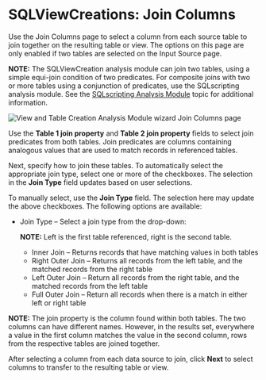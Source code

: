 # SQLViewCreations: Join Columns

Use the Join Columns page to select a column from each source table to join together on the
resulting table or view. The options on this page are only enabled if two tables are selected on the
Input Source page.

**NOTE:** The SQLViewCreation analysis module can join two tables, using a simple equi-join
condition of two predicates. For composite joins with two or more tables using a conjunction of
predicates, use the SQLscripting analysis module. See the
[SQLscripting Analysis Module](/docs/accessanalyzer/11.6/accessanalyzer/admin/analysis/sqlscripting.md) topic
for additional information.

![View and Table Creation Analysis Module wizard Join Columns page](/img/versioned_docs/accessanalyzer_11.6/accessanalyzer/admin/analysis/sqlviewcreation/joincolumns.webp)

Use the **Table 1 join property** and **Table 2 join property** fields to select join predicates
from both tables. Join predicates are columns containing analogous values that are used to match
records in referenced tables.

Next, specify how to join these tables. To automatically select the appropriate join type, select
one or more of the checkboxes. The selection in the **Join Type** field updates based on user
selections.

To manually select, use the **Join Type** field. The selection here may update the above checkboxes.
The following options are available:

- Join Type – Select a join type from the drop-down:

  **NOTE:** Left is the first table referenced, right is the second table.

  - Inner Join – Returns records that have matching values in both tables
  - Right Outer Join – Returns all records from the left table, and the matched records from the
    right table
  - Left Outer Join – Return all records from the right table, and the matched records from the
    left table
  - Full Outer Join – Return all records when there is a match in either left or right table

**NOTE:** The join property is the column found within both tables. The two columns can have
different names. However, in the results set, everywhere a value in the first column matches the
value in the second column, rows from the respective tables are joined together.

After selecting a column from each data source to join, click **Next** to select columns to transfer
to the resulting table or view.
